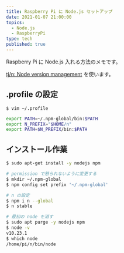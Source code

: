 ```yaml
---
title: Raspberry Pi に Node.js セットアップ
date: 2021-01-07 21:00:00
topics:
  - Node.js
  - RaspberryPi
type: tech
published: true
---
```


Raspberry Pi に Node.js 入れる方法のメモです。

[tj/n: Node version management](https://github.com/tj/n) を使います。

## .profile の設定

```
$ vim ~/.profile
```

```sh title=.profile
export PATH=~/.npm-global/bin:$PATH
export N_PREFIX="$HOME/n"
export PATH=$N_PREFIX/bin:$PATH
```

## インストール作業

```sh
$ sudo apt-get install -y nodejs npm

# permission で怒られないように変更する
$ mkdir ~/.npm-global
$ npm config set prefix '~/.npm-global'

# n の設定
$ npm i n --global
$ n stable

# 最初の node を消す
$ sudo apt purge -y nodejs npm
$ node -v
v10.23.1
$ which node
/home/pi/n/bin/node
```
